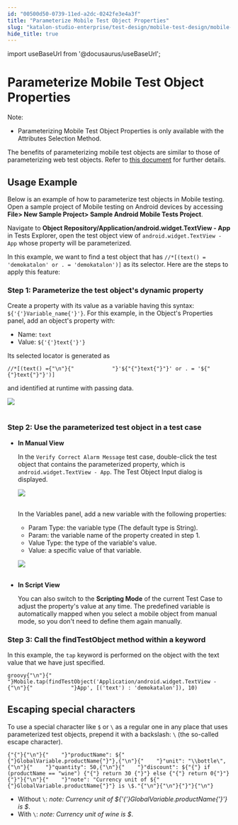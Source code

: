 ```yaml
---
id: "00500d50-0739-11ed-a2dc-0242fe3e4a3f"
title: "Parameterize Mobile Test Object Properties"
slug: "katalon-studio-enterprise/test-design/mobile-test-design/mobile-test-objects/parameterize-mobile-test-object-properties"
hide_title: true
---
```

import useBaseUrl from '@docusaurus/useBaseUrl';


# <a id="id" class="anchor_top_offset"/><a id="ariaid-title1" class="anchor_top_offset"/>Parameterize Mobile Test Object Properties

<div xmlns="http://www.w3.org/1999/xhtml" className="note note note_note"><span className="note__title">Note:</span> 
  <ul className="ul"><li className="li"><p className="p">Parameterizing Mobile Test Object Properties is only available with the <span className="ph uicontrol">Attributes</span> Selection Method.</p></li></ul>
</div>
<p xmlns="http://www.w3.org/1999/xhtml" className="p">The benefits of parameterizing mobile test objects are similar to those of parameterizing web test objects. Refer to <a className="xref" href="/docs/katalon-studio-enterprise/test-design/web-test-design/web-test-objects/parameterize-web-test-objects">this document</a> for further details.</p> 
    

## <a id="id_1" class="anchor_top_offset"/>Usage Example

    
      
<p xmlns="http://www.w3.org/1999/xhtml" className="p">Below is an example of how to parameterize test objects in   Mobile testing. Open a sample project of Mobile testing on Android   devices by accessing <strong className="ph b">File&gt; New Sample Project&gt; Sample     Android Mobile Tests Project</strong>.</p> 
      
<p xmlns="http://www.w3.org/1999/xhtml" className="p">Navigate to <strong className="ph b">Object     Repository/Application/android.widget.TextView - App</strong> in   Tests Explorer, open the test object view of   <code className="ph codeph">android.widget.TextView - App</code> whose property will be   parameterized.</p> 
      
<p xmlns="http://www.w3.org/1999/xhtml" className="p">In this example, we want to find a test object that has   <code className="ph codeph">//*[(text() = 'demokatalon' or . = 'demokatalon')]</code> as   its selector. Here are the steps to apply this feature:</p> 
    
              

### <a id="id_2" class="anchor_top_offset"/>Step 1: Parameterize the test object's dynamic property

<p xmlns="http://www.w3.org/1999/xhtml" className="p">Create a property with its value as a variable having this syntax: <code className="ph codeph">${'{'}Variable_name{'}'}</code>. For this example, in the <span className="ph uicontrol">Object's Properties</span> panel, add an object's property with:</p> 
<ul xmlns="http://www.w3.org/1999/xhtml" className="ul"><li className="li">Name: <code className="ph codeph">text</code>   </li><li className="li">Value: <code className="ph codeph">${'{'}text{'}'}</code>   </li></ul> 
<div xmlns="http://www.w3.org/1999/xhtml" className="p">Its selected locator is generated as <pre className="pre codeblock"><code>//*[(text() ={"\n"}{"            "}'${"{"}text{"}"}' or . = '${"{"}text{"}"}')]</code></pre> and identified at runtime with passing data.</div>
<p xmlns="http://www.w3.org/1999/xhtml" className="p"> <img className="image" src={useBaseUrl("https://github.com/katalon-studio/docs-images/raw/master/katalon-studio/docs/param-mobile-object/selector.png")} /><br /><br /> </p> 

### <a id="id_3" class="anchor_top_offset"/>Step 2: Use the parameterized test object in a test case

<ul xmlns="http://www.w3.org/1999/xhtml" className="ul"><li className="li">     <p className="p"> <strong className="ph b">In Manual View</strong>     </p>     <p className="p">In the <code className="ph codeph">Verify Correct Alarm Message</code> test case, double-click the test object that contains the parameterized property, which is <code className="ph codeph">android.widget.TextView - App</code>. The <span className="ph uicontrol">Test Object Input</span> dialog is displayed.</p>     <p className="p"> <img className="image" src={useBaseUrl("https://github.com/katalon-studio/docs-images/raw/master/katalon-studio/docs/param-mobile-object/test-case.png")} /><br /><br />     </p>     <p className="p">In the <span className="ph uicontrol">Variables</span> panel, add a new variable with the following properties:</p>     <ul className="ul"><li className="li">Param Type: the variable type (The default type is String).</li><li className="li">Param: the variable name of the property created in step 1.</li><li className="li">Value Type: the type of the variable's value.</li><li className="li">Value: a specific value of that variable.</li></ul>     <p className="p"> <img className="image" src={useBaseUrl("https://github.com/katalon-studio/docs-images/raw/master/katalon-studio/docs/param-mobile-object/test-object-input.png")} /><br /><br />     </p>   </li><li className="li">     <p className="p"> <strong className="ph b">In Script View</strong>     </p>     <p className="p">You can also switch to the <strong className="ph b">Scripting Mode</strong> of the current Test Case to adjust the property's value at any time. The predefined variable is automatically mapped when you select a mobile object from manual mode, so you don't need to define them again manually.</p>   </li></ul> 
      

### <a id="id_4" class="anchor_top_offset"/>Step 3: Call the findTestObject method within a keyword

      
        
<p xmlns="http://www.w3.org/1999/xhtml" className="p">In this example, the <code className="ph codeph">tap</code> keyword is performed on   the object with the text value that we have just specified.</p> 
        
<div xmlns="http://www.w3.org/1999/xhtml" className="p">
  <pre className="pre codeblock"><code>groovy{"\n"}{"            "}Mobile.tap(findTestObject('Application/android.widget.TextView -{"\n"}{"            "}App', [('text') : 'demokatalon']), 10)</code></pre>
</div>
      
    
    

## <a id="id_5" class="anchor_top_offset"/>Escaping special characters

    
      
<p xmlns="http://www.w3.org/1999/xhtml" className="p">To use a special character like <code className="ph codeph">$</code> or <code className="ph codeph">\</code>   as a regular one in any place that uses parameterized test objects,   prepend it with a backslash: <code className="ph codeph">\</code> (the so-called escape   character).</p> 
              
<pre xmlns="http://www.w3.org/1999/xhtml" className="pre codeblock"><code>{"{"}{"\n"}{"    "}"productName": ${"{"}GlobalVariable.productName{"}"},{"\n"}{"    "}"unit": "\\bottle\",{"\n"}{"    "}"quantity": 50,{"\n"}{"    "}"discount": ${"{"} if (productName == "wine") {"{"} return 30 {"}"} else {"{"} return 0{"}"}{"}"}{"\n"}{"    "}"note": "Currency unit of ${"{"}GlobalVariable.productName{"}"} is \$."{"\n"}{"\n"}{"}"}{"\n"}</code></pre> 
            
<ul xmlns="http://www.w3.org/1999/xhtml" className="ul">   <li className="li">Without <code className="ph codeph">\</code>: <em className="ph i">note: Currency unit of       ${'{'}GlobalVariable.productName{'}'} is $</em>.</li>   <li className="li">With <code className="ph codeph">\</code>: <em className="ph i">note: Currency unit of wine is       $</em>.</li> </ul> 
    
  
